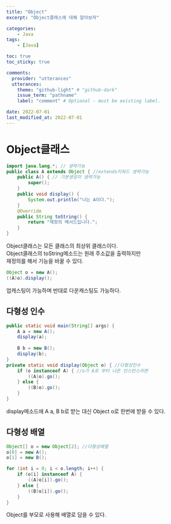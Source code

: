 ```yaml
---
title: "Object"
excerpt: "Object클래스에 대해 알아보자"

categories:
    - Java
tags:
    - [Java]

toc: true
toc_sticky: true

comments:
  provider: "utterances"
  utterances:
    theme: "github-light" # "github-dark"
    issue_term: "pathname"
    label: "comment" # Optional - must be existing label.

date: 2022-07-01
last_modified_at: 2022-07-01
---
```

# Object클래스
```java
import java.lang.*; // 생략가능
public class A extends Object { //extends키워드 생략가능
	public A() { // 기본생성자 생략가능
		super();
	}
	public void display() {
		System.out.println("나는 A이다.");
	}
	@Override
	public String toString() {
		return "재정의 메서드입니다.";
	}
}
```
Object클래스는 모든 클래스의 최상위 클래스이다.  
Object클래스의 toString메소드는 원래 주소값을 출력하지만  
재정의를 해서 기능을 바꿀 수 있다.
```java
Object o = new A();
((A)o).display();
```
업캐스팅이 가능하며 반대로 다운캐스팅도 가능하다.
## 다형성 인수
```java
public static void main(String[] args) {
	A a = new A();
	display(a);
		
	B b = new B();
	display(b);
}
private static void display(Object o) { //다형성인수
	if (o instanceof A) { //o가 A로 부터 나온 인스턴스라면
		((A)o).go();
	} else {
		((B)o).go();			
	}
}
```
display메소드에 A a, B b로 받는 대신 Object o로 한번에 받을 수 있다.
## 다형성 배열
```java
Object[] o = new Object[2]; //다형성배열
o[0] = new A();
o[1] = new B();

for (int i = 0; i < o.length; i++) {
	if (o[i] instanceof A) {
		((A)o[i]).go();
	} else {
		((B)o[i]).go();				
	}
}
```
Object를 부모로 사용해 배열로 담을 수 있다.